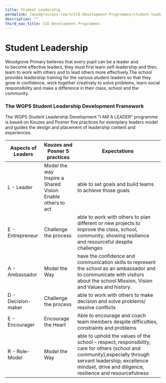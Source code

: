 ```yaml
---
title: Student Leadership
permalink: /woodgrovians-learn/CCE-Development-Programmes/student-leadership
description: ""
third_nav_title: CCE Development Programmes
---
```

# **Student Leadership**

Woodgrove Primary believes that every pupil can be a leader and to become effective leaders, they must first learn self-leadership and then, learn to work with others and to lead others more effectively.The school provides leadership training for the various student leaders so that they grow in confidence, work together creatively to solve problems, learn social responsibility and make a difference in their class, school and the community.

### The WGPS Student Leadership Development Framework

The WGPS Student Leadership Development “I AM A LEADER” programme is based on Kouzes and Posner five practices for exemplary leaders model and guides the design and placement of leadership content and experiences.

| Aspects of Leaders 	| Kouzes and Posner 5 practices 	| Expectations 	|
|---	|---	|---	|
| L - Leader 	| Model the way<br>Inspire a Shared Vision<br>Enable others to act 	| able to set goals and build teams to achieve those goals<br>  	|
| E - Entrepreneur 	| Challenge the process 	| able to work with others to plan different or new projects to improve the class, school, community; showing resilience and resourceful despite challenges 	|
| A - Ambassador 	| Model the Way 	| have the confidence and communication skills to represent the school as an ambassador and to communicate with visitors about the school Mission, Vision and Values and history. 	|
| D - Decision-maker 	| Challenge the process 	| able to work with others to make decision and solve problems/ resolve conflicts 	|
| E - Encourager 	| Encourage the Heart 	| Able to encourage and coach team members despite difficulties, constraints and problems 	|
| R - Role-Model 	| Model the Way 	| able to uphold the values of the school – respect, responsibility, care for others (school and community),especially through servant leadership; excellence mindset, drive and diligence, resilience and resourcefulness 	|